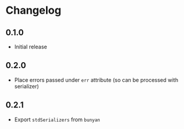 # Changelog

## 0.1.0

* Initial release

## 0.2.0

* Place errors passed under `err` attribute (so can be processed with serializer)

## 0.2.1

* Export `stdSerializers` from `bunyan`
